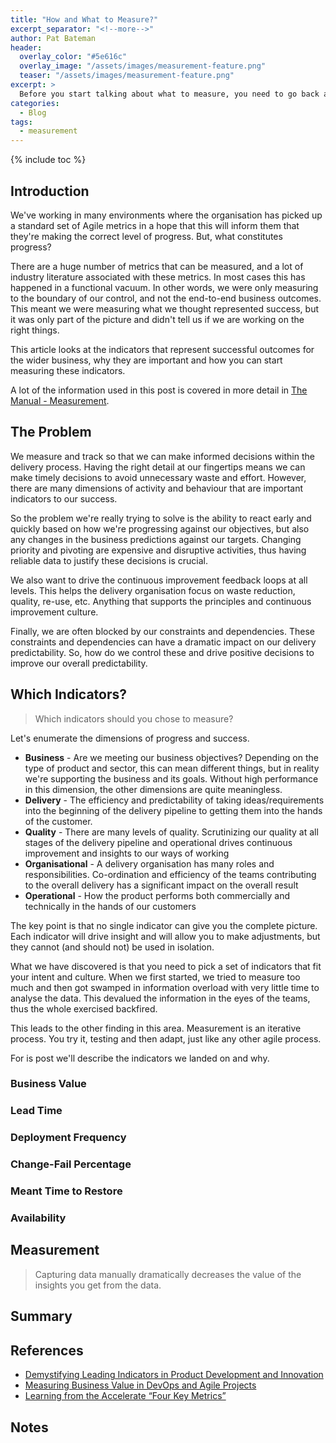 ```yaml
---
title: "How and What to Measure?"
excerpt_separator: "<!--more-->"
author: Pat Bateman
header:
  overlay_color: "#5e616c"
  overlay_image: "/assets/images/measurement-feature.png"
  teaser: "/assets/images/measurement-feature.png"
excerpt: >
  Before you start talking about what to measure, you need to go back and question your intent
categories:
  - Blog
tags:
  - measurement
---
```


{% include toc %}

## Introduction

We've working in many environments where the organisation has picked up a standard set of Agile metrics in a hope that
this will inform them that they're making the correct level of progress. But, what constitutes progress? 

There are a huge number of metrics that can be measured, and a lot of industry literature associated with these metrics.
In most cases this has happened in a functional vacuum. In other words, we were only measuring to the boundary of our
control, and not the end-to-end business outcomes. This meant we were measuring what we thought represented success, but
it was only part of the picture and didn't tell us if we are working on the right things.

This article looks at the indicators that represent successful outcomes for the wider business, why they are important
and how you can start measuring these indicators.

A lot of the information used in this post is covered in more detail in [The Manual - Measurement](/the-manual/measurement).

## The Problem

We measure and track so that we can make informed decisions within the delivery process. Having the right detail at our 
fingertips means we can make timely decisions to avoid unnecessary waste and effort. However, there are many dimensions
of activity and behaviour that are important indicators to our success.

So the problem we're really trying to solve is the ability to react early and quickly based on how we're progressing
against our objectives, but also any changes in the business predictions against our targets. Changing priority and 
pivoting are expensive and disruptive activities, thus having reliable data to justify these decisions is crucial.

We also want to drive the continuous improvement feedback loops at all levels. This helps the delivery organisation 
focus on waste reduction, quality, re-use, etc. Anything that supports the principles and continuous improvement 
culture.

Finally, we are often blocked by our constraints and dependencies. These constraints and dependencies can have a
dramatic impact on our delivery predictability. So, how do we control these and drive positive decisions to improve our
overall predictability. 

## Which Indicators?

> Which indicators should you chose to measure? 

Let's enumerate the dimensions of progress and success.

* **Business** - Are we meeting our business objectives? Depending on the type of product and sector, this can mean different things, but in reality we're supporting the business and its goals. Without high performance in this dimension, the other dimensions are quite meaningless.
* **Delivery** - The efficiency and predictability of taking ideas/requirements into the beginning of the delivery pipeline to getting them into the hands of the customer. 
* **Quality** - There are many levels of quality. Scrutinizing our quality at all stages of the delivery pipeline and operational drives continuous improvement and insights to our ways of working 
* **Organisational** - A delivery organisation has many roles and responsibilities. Co-ordination and efficiency of the teams contributing to the overall delivery has a significant impact on the overall result
* **Operational** - How the product performs both commercially and technically in the hands of our customers 

The key point is that no single indicator can give you the complete picture. Each indicator will drive insight and will 
allow you to make adjustments, but they cannot (and should not) be used in isolation. 

What we have discovered is that you need to pick a set of indicators that fit your intent and culture. When we first
started, we tried to measure too much and then got swamped in information overload with very little time to analyse the
data. This devalued the information in the eyes of the teams, thus the whole exercised backfired.

This leads to the other finding in this area. Measurement is an iterative process. You try it, testing and then 
adapt, just like any other agile process.

For is post we'll describe the indicators we landed on and why.

### Business Value

### Lead Time

### Deployment Frequency 

### Change-Fail Percentage

### Meant Time to Restore

### Availability

## Measurement

> Capturing data manually dramatically decreases the value of the insights you get from the data. 
 

## Summary

## References

* [Demystifying Leading Indicators in Product Development and Innovation](https://www.scaledagile.com/blog/demystifying-leading-indicators-in-product-development-and-innovation/)
* [Measuring Business Value in DevOps and Agile Projects](https://www.linkedin.com/pulse/measuring-business-value-devops-agile-projects-andre-kaminski/)
* [Learning from the Accelerate “Four Key Metrics”](https://medium.com/ingeniouslysimple/learning-from-the-accelerate-four-key-metrics-91725675e30a)

## Notes

